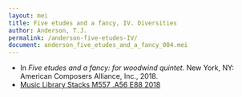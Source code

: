 ```yaml
---
layout: mei
title: Five etudes and a fancy, IV. Diversities
author: Anderson, T.J.
permalink: /anderson-five-etudes-IV/
document: anderson_five_etudes_and_a_fancy_004.mei
---
```


- In *Five etudes and a fancy: for woodwind quintet.* New York, NY: American Composers Alliance, Inc., 2018.
- <a href="https://tufts-primo.hosted.exlibrisgroup.com/primo-explore/fulldisplay?docid=01TUN_ALMA21278567940003851&context=L&vid=01TUN&lang=en_US&search_scope=EVERYTHING&adaptor=Local%20Search%20Engine&isFrbr=true&tab=everything&query=any,contains,anderson%20five%20etudes%20and%20a%20fancy&offset=0" target="_blank">Music Library Stacks M557 .A56 E88 2018</a>
